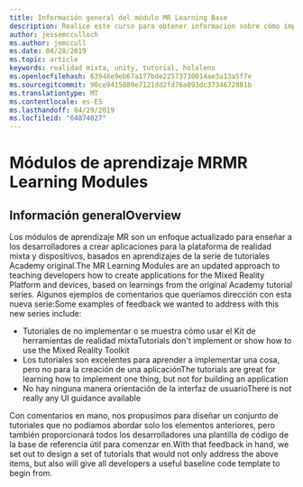 ```yaml
---
title: Información general del módulo MR Learning Base
description: Realice este curso para obtener información sobre cómo implementar Azure Face Recognition dentro de una aplicación de realidad mixta.
author: jessemcculloch
ms.author: jemccull
ms.date: 04/28/2019
ms.topic: article
keywords: realidad mixta, unity, tutorial, hololens
ms.openlocfilehash: 63948e9eb67a177bde22573730014ae3a13a5f7e
ms.sourcegitcommit: 90ce9415889e7121dd2fd76a893dc3734672881b
ms.translationtype: MT
ms.contentlocale: es-ES
ms.lasthandoff: 04/29/2019
ms.locfileid: "64874027"
---
```

# <a name="mr-learning-modules"></a><span data-ttu-id="82672-104">Módulos de aprendizaje MR</span><span class="sxs-lookup"><span data-stu-id="82672-104">MR Learning Modules</span></span>

## <a name="overview"></a><span data-ttu-id="82672-105">Información general</span><span class="sxs-lookup"><span data-stu-id="82672-105">Overview</span></span>

<span data-ttu-id="82672-106">Los módulos de aprendizaje MR son un enfoque actualizado para enseñar a los desarrolladores a crear aplicaciones para la plataforma de realidad mixta y dispositivos, basados en aprendizajes de la serie de tutoriales Academy original.</span><span class="sxs-lookup"><span data-stu-id="82672-106">The MR Learning Modules are an updated approach to teaching developers how to create applications for the Mixed Reality Platform and devices, based on learnings from the original Academy tutorial series.</span></span> <span data-ttu-id="82672-107">Algunos ejemplos de comentarios que queríamos dirección con esta nueva serie:</span><span class="sxs-lookup"><span data-stu-id="82672-107">Some examples of feedback we wanted to address with this new series include:</span></span>

* <span data-ttu-id="82672-108">Tutoriales de no implementar o se muestra cómo usar el Kit de herramientas de realidad mixta</span><span class="sxs-lookup"><span data-stu-id="82672-108">Tutorials don't implement or show how to use the Mixed Reality Toolkit</span></span>
* <span data-ttu-id="82672-109">Los tutoriales son excelentes para aprender a implementar una cosa, pero no para la creación de una aplicación</span><span class="sxs-lookup"><span data-stu-id="82672-109">The tutorials are great for learning how to implement one thing, but not for building an application</span></span>
* <span data-ttu-id="82672-110">No hay ninguna manera orientación de la interfaz de usuario</span><span class="sxs-lookup"><span data-stu-id="82672-110">There is not really any UI guidance available</span></span>

<span data-ttu-id="82672-111">Con comentarios en mano, nos propusimos para diseñar un conjunto de tutoriales que no podíamos abordar solo los elementos anteriores, pero también proporcionará todos los desarrolladores una plantilla de código de la base de referencia útil para comenzar en.</span><span class="sxs-lookup"><span data-stu-id="82672-111">With that feedback in hand, we set out to design a set of tutorials that would not only address the above items, but also will give all developers a useful baseline code template to begin from.</span></span>

